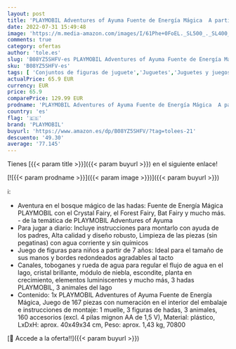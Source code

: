 ```yaml
---
layout: post
title: 'PLAYMOBIL Adventures of Ayuma Fuente de Energía Mágica  A partir de 7 años  70800 '
date: 2022-07-31 15:49:48
image: 'https://m.media-amazon.com/images/I/61Phe+0FoEL._SL500_._SL400_.jpg'
comments: true
category: ofertas
author: 'tole.es'
slug: 'B08YZ5SHFV-es PLAYMOBIL Adventures of Ayuma Fuente de Energía Mágica A...'
sku: 'B08YZ5SHFV-es'
tags: [ 'Conjuntos de figuras de juguete','Juguetes','Juguetes y juegos','Muñecos y figuras','playmobil','🇪🇸', ]
actualPrice: 65.9 EUR
currency: EUR
price: 65.9
comparePrice: 129.99 EUR
prodname: 'PLAYMOBIL Adventures of Ayuma Fuente de Energía Mágica  A partir de 7 años  70800 '
country: 'es'
flag: '🇪🇸'
brand: 'PLAYMOBIL'
buyurl: 'https://www.amazon.es/dp/B08YZ5SHFV/?tag=tolees-21'
descuento: '49.30'
average: '77.145'
---
```


Tienes [{{< param title >}}]({{< param buyurl >}}) en el siguiente enlace!

[![{{< param prodname >}}]({{< param image >}})]({{< param buyurl >}})

ℹ️:

- Aventura en el bosque mágico de las hadas: Fuente de Energía Mágica PLAYMOBIL con el Crystal Fairy, el Forest Fairy, Bat Fairy y mucho más. - de la temática de PLAYMOBIL Adventures of Ayuma
- Para jugar a diario: Incluye instrucciones para montarlo con ayuda de los padres, Alta calidad y diseño robusto, Limpieza de las piezas (sin pegatinas) con agua corriente y sin químicos
- Juego de figuras para niños a partir de 7 años: Ideal para el tamaño de sus manos y bordes redondeados agradables al tacto
- Canales, toboganes y rueda de agua para regular el flujo de agua en el lago, cristal brillante, módulo de niebla, escondite, planta en crecimiento, elementos luminiscentes y mucho más, 3 hadas PLAYMOBIL, 3 animales del lago
- Contenido: 1x PLAYMOBIL Adventures of Ayuma Fuente de Energía Mágica, Juego de 167 piezas con numeración en el interior del embalaje e instrucciones de montaje: 1 muelle, 3 figuras de hadas, 3 animales, 160 accesorios (excl. 4 pilas mignon AA de 1,5 V), Material: plástico, LxDxH: aprox. 40x49x34 cm, Peso: aprox. 1,43 kg, 70800

[🛒 Accede a la oferta!!]({{< param buyurl >}})
